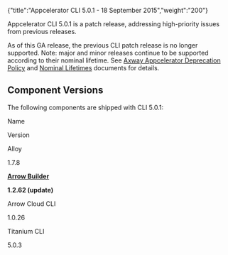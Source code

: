 {"title":"Appcelerator CLI 5.0.1 - 18 September 2015","weight":"200"} 

Appcelerator CLI 5.0.1 is a patch release, addressing high-priority issues from previous releases.

As of this GA release, the previous CLI patch release is no longer supported. Note: major and minor releases continue to be supported according to their nominal lifetime. See [Axway Appcelerator Deprecation Policy](/docs/appc/AMPLIFY_Appcelerator_Services_Overview/Axway_Appcelerator_Deprecation_Policy/) and [Nominal Lifetimes](/docs/appc/AMPLIFY_Appcelerator_Services_Overview/Axway_Appcelerator_Product_Lifecycle/#NominalLifetimes) documents for details.

## Component Versions

The following components are shipped with CLI 5.0.1:

Name

Version

Alloy

1.7.8

**[Arrow Builder](/docs/appc/Axway_API_Builder/API_Builder/API_Builder_Release_Notes/)**

**1.2.62 (update)**

Arrow Cloud CLI

1.0.26

Titanium CLI

5.0.3